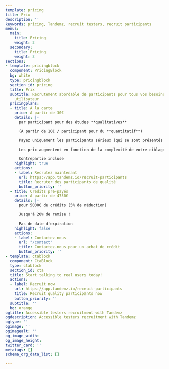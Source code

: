 ```yaml
---
template: pricing
title: Prix
description: ''
keywords: pricing, Tandemz, recruit testers, recruit participants
menus:
  main:
    title: Pricing
    weight: 2
  secondary:
    title: Pricing
    weight: 3
sections:
- template: pricingblock
  component: PricingBlock
  bg: white
  type: pricingblock
  section_id: pricing
  title: Prix
  subtitle: Recrutement abordable de participants pour tous vos besoins en recherche
    utilisateur
  pricingplans:
  - title: A la carte
    price: A partir de 30€
    details: |-
      par participant pour des études **qualitatives**

      (A partir de 10€ / participant pour du **quantitatif**)

      Payez uniquement les participants sérieux (qui se sont présentés et on joué le jeu)

      Les prix augmentent en fonction de la complexité de votre ciblage

      Contrepartie incluse
    highlight: true
    actions:
    - label: Recrutez maintenant
      url: https://app.tandemz.io/recruit-participants
      title: Recruter des participants de qualité
      button_priority: ''
  - title: Crédits pré-payés
    price: A partir de 4750€
    details: |-
      pour 5000€ de crédits (5% de réduction)

      Jusqu'à 20% de remise !

      Pas de date d'expiration
    highlight: false
    actions:
    - label: Contactez-nous
      url: "/contact"
      title: Contactez-nous pour un achat de crédit
      button_priority: ''
- template: ctablock
  component: CtaBlock
  type: ctablock
  section_id: cta
  title: Start talking to real users today!
  actions:
  - label: Recruit now
    url: https://app.tandemz.io/recruit-participants
    title: Recruit quality participants now
    button_priority: ''
  subtitle: ''
  bg: orange
ogtitle: Accessible testers recruitment with Tandemz
ogdescription: Accessible testers recruitment with Tandemz
ogtype: ''
ogimage: ''
ogimagealt: ''
og_image_width: 
og_image_height: 
twitter_card: ''
metatags: []
schema_org_data_list: []

---
```

